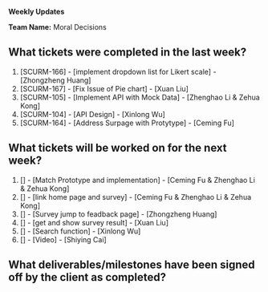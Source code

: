 **Weekly Updates**

**Team Name:** Moral Decisions

## What tickets were completed in the last week?
1. [SCURM-166] - [implement dropdown list for Likert scale] - [Zhongzheng Huang]
2. [SCURM-167] - [Fix Issue of Pie chart] - [Xuan Liu] 
3. [SCURM-105] - [Implement API with Mock Data] - [Zhenghao Li & Zehua Kong]
4. [SCURM-104] - [API Design] - [Xinlong Wu]
5. [SCURM-164] - [Address Surpage with Protytype] - [Ceming Fu]

## What tickets will be worked on for the next week?
1. [] - [Match Prototype and implementation] - [Ceming Fu & Zhenghao Li & Zehua Kong]
1. [] - [link home page and survey] - [Ceming Fu & Zhenghao Li & Zehua Kong]
2. [] - [Survey jump to feadback page] - [Zhongzheng Huang] 
3. [] - [get and show survey result] - [Xuan Liu]
4. [] - [Search function] - [Xinlong Wu]
5. [] - [Video] - [Shiying Cai]


## What deliverables/milestones have been signed off by the client as completed?

